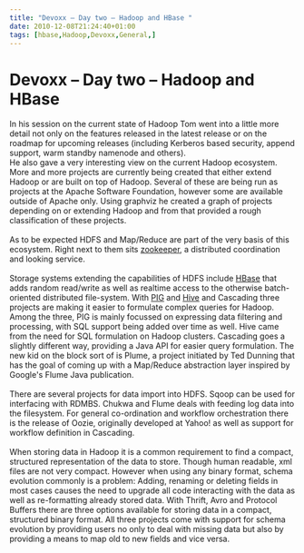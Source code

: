 ```yaml
---
title: "Devoxx – Day two – Hadoop and HBase "
date: 2010-12-08T21:24:40+01:00
tags: [hbase,Hadoop,Devoxx,General,]
---
```


# Devoxx – Day two – Hadoop and HBase 


In his session on the current state of Hadoop Tom went into a little more detail not only on the features released in 
the latest release or on the roadmap for upcoming releases (including Kerberos based security, append support, warm 
standby namenode and others).<br>He also gave a very interesting view on the current Hadoop ecosystem. More and more 
projects are currently being created that either extend Hadoop or are built on top of Hadoop. Several of these are 
being run as projects at the Apache Software Foundation, however some are available outside of Apache only. Using 
graphviz he created a graph of projects depending on or extending Hadoop and from that provided a rough classification 
of these projects. <br><br>As to be expected HDFS and Map/Reduce are part of the very basis of this ecosystem. Right 
next to them sits <a href=”http://zookeeper.apache.org”>zookeeper</a>, a distributed coordination and looking 
service.<br><br>Storage systems extending the capabilities of HDFS include <a href=”http://hbase.apache.org”>HBase</a> 
that adds random read/write as well as realtime access to the otherwise batch-oriented distributed file-system. With <a 
href=”http://pig.apache.org”>PIG</a> and <a href=”http://hive.apache.org”>Hive</a> and Cascading three projects are 
making it easier to formulate complex queries for Hadoop. Among the three, PIG is mainly focussed on expressing data 
filtering and processing, with SQL support being added over time as well. Hive came from the need for SQL formulation 
on Hadoop clusters. Cascading goes a slightly different way, providing a Java API for easier query formulation. The new 
kid on the block sort of is Plume, a project initiated by Ted Dunning that has the goal of coming up with a Map/Reduce 
abstraction layer inspired by Google's Flume Java publication.<br><br>There are several projects for data import into 
HDFS. Sqoop can be used for interfacing with RDMBS. Chukwa and Flume deals with feeding log data into the filesystem. 
For general co-ordination and workflow orchestration there is the release of Oozie, originally developed at Yahoo! as 
well as support for workflow definition in Cascading.<br><br>When storing data in Hadoop it is a common requirement to 
find a compact, structured representation of the data to store. Though human readable, xml files are not very compact. 
However when using any binary format, schema evolution commonly is a problem: Adding, renaming or deleting fields in 
most cases causes the need to upgrade all code interacting with the data as well as re-formatting already stored data. 
With Thrift, Avro and Protocol Buffers there are three options available for storing data in a compact, structured 
binary format. All three projects come with support for schema evolution by providing users no only to deal with 
missing data but also by providing a means to map old to new fields and vice versa.<br>
